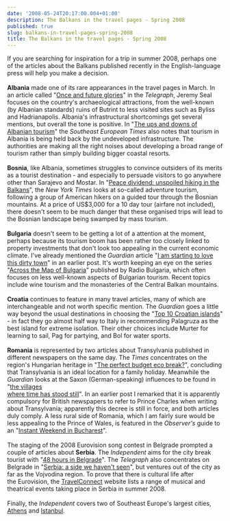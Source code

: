 ```yaml
---
date: '2008-05-24T20:17:00.004+01:00'
description: The Balkans in the travel pages - Spring 2008
published: true
slug: balkans-in-travel-pages-spring-2008
title: The Balkans in the travel pages - Spring 2008
---
```


If you are searching for inspiration for a trip in summer 2008, perhaps one of the articles about the Balkans published recently in the English-language press will help you make a decision.<br /><br /><b>Albania</b> made one of its rare appearances in the travel pages in March. In an article called "<a href="http://www.telegraph.co.uk/travel/europe/albania/762575/Albania-once-and-future-glories.html">Once and future glories</a>" in the <i>Telegraph</i>, Jeremy Seal focuses on the country's archaeological attractions, from the well-known (by Albanian standards) ruins of Butrint to less visited sites such as Byliss and Hadrianapolis. Albania's infrastructural shortcomings get several mentions, but overall the tone is positive. In "<a href="http://www.setimes.com/cocoon/setimes/xhtml/en_GB/features/setimes/articles/2008/05/12/reportage-01">The ups and downs of Albanian tourism</a>" the <i>Southeast European Times</i> also notes that tourism in Albania is being held back by the undeveloped infrastructure. The authorities are making all the right noises about developing a broad range of tourism rather than simply building bigger coastal resorts.<br /><br /><b>Bosnia</b>, like Albania, sometimes struggles to convince outsiders of its merits as a tourist destination - and especially to persuade visitors to go anywhere other than Sarajevo and Mostar. In "<a href="http://travel.nytimes.com/2008/04/20/travel/20bosnia.html">Peace dividend: unspoiled hiking in the Balkans</a>", the <i>New York Times</i> looks at so-called adventure tourism, following a group of American hikers on a guided tour through the Bosnian <br />mountains. At a price of US$3,000 for a 10 day tour (airfare not included), there doesn't seem to be much danger that these organised trips will lead to the Bosnian landscape being swamped by mass tourism.<br /><br /><b>Bulgaria</b> doesn't seem to be getting a lot of a attention at the moment, perhaps because its tourism boom has been rather too closely linked to property investments that don't look too appealing in the current economic climate. I've already mentioned the <i>Guardian</i> article "<a href="http://www.guardian.co.uk/travel/2008/apr/21/bulgaria">I am starting to love this dirty town</a>" in an earlier post. It's worth keeping an eye on the series "<a href="http://www.bnr.bg/RadioBulgaria/Emission_English/Theme_Across_The_Map_Of_Bulgaria/default.htm">Across the Map of Bulgaria</a>" published by Radio Bulgaria, which often focuses on less well-known aspects of Bulgarian tourism. Recent topics include wine tourism and the monasteries of the Central Balkan mountains.<br /><br /><b>Croatia</b> continues to feature in many travel articles, many of which are interchangeable and not worth specific mention. The <i>Guardian</i> goes a little way beyond the usual destinations in choosing the "<a href="http://www.guardian.co.uk/travel/2008/may/21/croatia.top10.islands">Top 10 Croatian islands</a>" - in fact they go almost half way to Italy in recommending Palagruza as the best island for extreme isolation. Their other choices include Murter for learning to sail, Pag for partying, and Bol for water sports.<br /><br /><b>Romania</b> is represented by two articles about Transylvania published in different newspapers on the same day. The <i>Times</i> concentrates on the region's Hungarian heritage in "<a href="http://travel.timesonline.co.uk/tol/life_and_style/travel/destinations/europe/article3945016.ece">The perfect budget eco break?</a>", concluding that Transylvania is an ideal location for a family holiday. Meanwhile the <i>Guardian</i> looks at the Saxon (German-speaking) influences to be found in "<a href="http://www.guardian.co.uk/travel/2008/may/18/romania.europe">the villages <br />where time has stood still</a>". In an earlier post I remarked that it is apparently compulsory for British newspapers to refer to Prince Charles when writing about Transylvania; apparently this decree is still in force, and both articles duly comply. A less rural side of Romania, which I am fairly sure would be less appealing to the Prince of Wales, is featured in the <i>Observer's</i> guide to an "<a href="http://www.guardian.co.uk/travel/2008/mar/30/bucharest.romania">Instant Weekend in Bucharest</a>".<br /><br />The staging of the 2008 Eurovision song contest in Belgrade prompted a couple of articles about <b>Serbia</b>. The <i>Independent</i> aims for the city break tourist with "<a href="http://www.independent.co.uk/travel/48-hours-in/belgrade-820148.html">48 hours in Belgrade</a>". The <i>Telegraph</i> also concentrates on Belgrade in "<a href="http://www.telegraph.co.uk/travel/europe/serbiaandmontenegro/1963083/Serbia-a-side-we-haven%27t-seen.html">Serbia: a side we haven't seen</a>", but ventures out of the city as far as the Vojvodina region. To prove that there is cultural life after <br />the Eurovision, the <a href="http://travelconnect.co.uk/showNews.aspx?loadid=001052">TravelConnect</a> website lists a range of musical and theatrical events taking place in Serbia in summer 2008.<br /><br />Finally, the <i>Independent</i> covers two of Southeast Europe's largest cities, <a href="http://www.independent.co.uk/travel/48-hours-in/athens-829542.html">Athens</a> and <a href="http://www.independent.co.uk/travel/europe/istanbul-inside-strait-829540.html">Istanbul</a>.